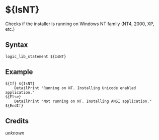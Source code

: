 # ${IsNT}

Checks if the installer is running on Windows NT family (NT4, 2000, XP, etc.)

## Syntax

    logic_lib_statement ${IsNT}

## Example

    ${If} ${IsNT}
        DetailPrint "Running on NT. Installing Unicode enabled application."
    ${Else}
        DetailPrint "Not running on NT. Installing ANSI application."
    ${EndIf}

## Credits

*unknown*
